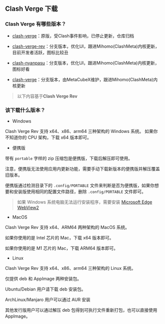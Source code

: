 
## Clash Verge 下载

### Clash Verge 有哪些版本？

* [clash-verge](https://github.com/zzzgydi/clash-verge/releases)：原版，受Clash事件影响，已停止更新，仓库归档

* [clash-verge-rev](https://github.com/clash-verge-rev/clash-verge-rev/releases)：分支版本，优化UI，跟进Mihomo(ClashMeta)内核更新，目前开发者活跃，图标比较丑

* [clash-nyanpasu](https://github.com/keiko233/clash-nyanpasu/releases)：分支版本，优化UI，跟进Mihomo(ClashMeta)内核更新，图标好看

* [clash-verge](https://github.com/MetaCubeX/clash-verge/releases)：分支版本，由MetaCubeX维护，跟进Mihomo(ClashMeta)内核更新

> 以下内容基于**Clash Verge Rev**

### 该下载什么版本？

- Windows

Clash Verge Rev 支持 x64、x86、arm64 三种架构的 Windows 系统。 如果你不知道你的 CPU 架构，下载 x64 版本即可。

- 便携版

带有 `portable` 字样的 zip 压缩包是便携版，下载后解压即可使用。

注意，便携版无法使用应用内更新功能，需要手动下载新版本的便携版并解压覆盖旧版本。

便携版通过检测目录下的 `.config/PORTABLE` 文件来判断是否为便携版，如果你想要和安装版使用相同的配置文件路径，删除 `.config/PORTABLE` 文件即可。

> 如果 Windows 系统电脑无法运行安装程序，需要安装 [Microsoft Edge WebView2](https://developer.microsoft.com/en-us/microsoft-edge/webview2/?form=MA13LH#download-section)

- MacOS

Clash Verge Rev 支持 x64、ARM64 两种架构的 MacOS 系统。

如果你使用的是 Intel 芯片的 Mac，下载 x64 版本即可。

如果你使用的是 M1 芯片的 Mac，下载 ARM64 版本即可。

- Linux

Clash Verge Rev 支持 x64、x86、arm64 三种架构的 Linux 系统。

仅提供 deb 和 AppImage 两种安装包。

Ubuntu/Debian 用户请下载 deb 安装包。

ArchLinux/Manjaro 用户可以通过 AUR 安装

其他发行版用户可以通过解压 deb 包得到可执行文件重新打包，也可以直接使用 AppImage。


